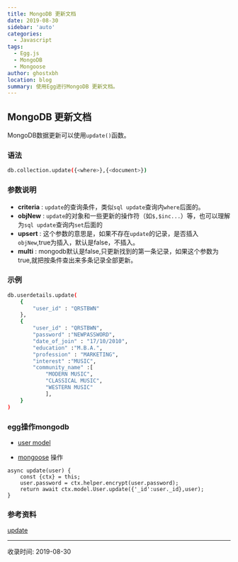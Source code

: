 ```yaml
---
title: MongoDB 更新文档
date: 2019-08-30
sidebar: 'auto'
categories:
  - Javascript
tags:
  - Egg.js
  - MongoDB
  - Mongoose
author: ghostxbh
location: blog
summary: 使用Egg进行MongoDB 更新文档。
---
```

## MongoDB 更新文档

MongoDB数据更新可以使用`update()`函数。
### 语法
```bash
db.collection.update({<where>},{<document>})
```

### 参数说明
+ **criteria** : `update`的查询条件，类似`sql update`查询内`where`后面的。
+ **objNew** : `update`的对象和一些更新的操作符（如`$,$inc...`）等，也可以理解为`sql update`查询内`set`后面的
+ **upsert** : 这个参数的意思是，如果不存在`update`的记录，是否插入`objNew`,true为插入，默认是false，不插入。
+ **multi** : mongodb默认是false,只更新找到的第一条记录，如果这个参数为true,就把按条件查出来多条记录全部更新。

### 示例
```bash
db.userdetails.update(
    {
        "user_id" : "QRSTBWN"
    },
    {
        "user_id" : "QRSTBWN",
        "password" :"NEWPASSWORD",
        "date_of_join" : "17/10/2010",
        "education" :"M.B.A.",
        "profession" : "MARKETING",
        "interest" :"MUSIC",
        "community_name" :[
            "MODERN MUSIC", 
            "CLASSICAL MUSIC",
            "WESTERN MUSIC"
            ],
    }
)
```
### egg操作mongodb
+ [user model](https://github.com/ghostxbh/egg-mongodb-demo/blob/master/app/model/user.js)

+ [mongoose](https://github.com/ghostxbh/egg-mongodb-demo/blob/master/app/service/user.js) 操作

```nodejs
async update(user) {
    const {ctx} = this;
    user.password = ctx.helper.encrypt(user.password);
    return await ctx.model.User.update({'_id':user._id},user);
}
```

### 参考资料
[update](https://www.w3cschool.cn/mongodb/mongodb-update.html)


---
收录时间: 2019-08-30

<Vssue :title="$title" />
